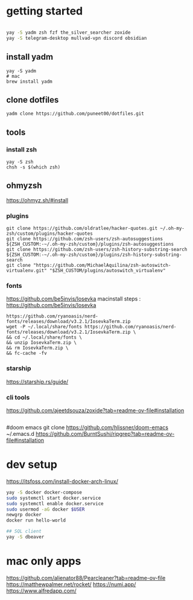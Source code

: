 # getting started
```sh

yay -S yadm zsh fzf the_silver_searcher zoxide
yay -S telegram-desktop mullvad-vpn discord obsidian
```

## install yadm
```
yay -S yadm
# mac
brew install yadm
```

## clone dotfiles
```
yadm clone https://github.com/puneet00/dotfiles.git
```

## tools
### install zsh
```
yay -S zsh
chsh -s $(which zsh)

```

## ohmyzsh
https://ohmyz.sh/#install


### plugins
```
git clone https://github.com/oldratlee/hacker-quotes.git ~/.oh-my-zsh/custom/plugins/hacker-quotes
git clone https://github.com/zsh-users/zsh-autosuggestions ${ZSH_CUSTOM:-~/.oh-my-zsh/custom}/plugins/zsh-autosuggestions 
git clone https://github.com/zsh-users/zsh-history-substring-search ${ZSH_CUSTOM:-~/.oh-my-zsh/custom}/plugins/zsh-history-substring-search
git clone "https://github.com/MichaelAquilina/zsh-autoswitch-virtualenv.git" "$ZSH_CUSTOM/plugins/autoswitch_virtualenv"

```

### fonts
https://github.com/be5invis/Iosevka
macinstall steps : https://github.com/be5invis/Iosevka
```
https://github.com/ryanoasis/nerd-fonts/releases/download/v3.2.1/IosevkaTerm.zip
wget -P ~/.local/share/fonts https://github.com/ryanoasis/nerd-fonts/releases/download/v3.2.1/IosevkaTerm.zip \
&& cd ~/.local/share/fonts \
&& unzip IosevkaTerm.zip \
&& rm IosevkaTerm.zip \
&& fc-cache -fv
```

### starship
https://starship.rs/guide/

### cli tools
https://github.com/ajeetdsouza/zoxide?tab=readme-ov-file#installation
```
```

#doom emacs
git clone https://github.com/hlissner/doom-emacs ~/.emacs.d
https://github.com/BurntSushi/ripgrep?tab=readme-ov-file#installation

# dev setup
https://itsfoss.com/install-docker-arch-linux/
```sh
yay -S docker docker-compose
sudo systemctl start docker.service
sudo systemctl enable docker.service
sudo usermod -aG docker $USER
newgrp docker
docker run hello-world

## SQL client
yay -S dbeaver

```



# mac only apps
https://github.com/alienator88/Pearcleaner?tab=readme-ov-file
https://matthewpalmer.net/rocket/
https://numi.app/
https://www.alfredapp.com/



